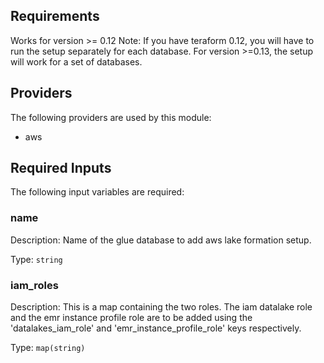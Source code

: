 ## Requirements

Works for version >= 0.12
Note: If you have teraform 0.12, you will have to run the setup separately for each database. For version >=0.13, the setup will work for a set of databases.


## Providers

The following providers are used by this module:

- aws

## Required Inputs

The following input variables are required:

### name

Description: Name of the glue database to add aws lake formation setup.

Type: `string`

### iam_roles

Description: This is a map containing the two roles. The iam datalake role and the emr instance profile role are to be added using the 'datalakes_iam_role' and 'emr_instance_profile_role' keys respectively.

Type: `map(string)`

